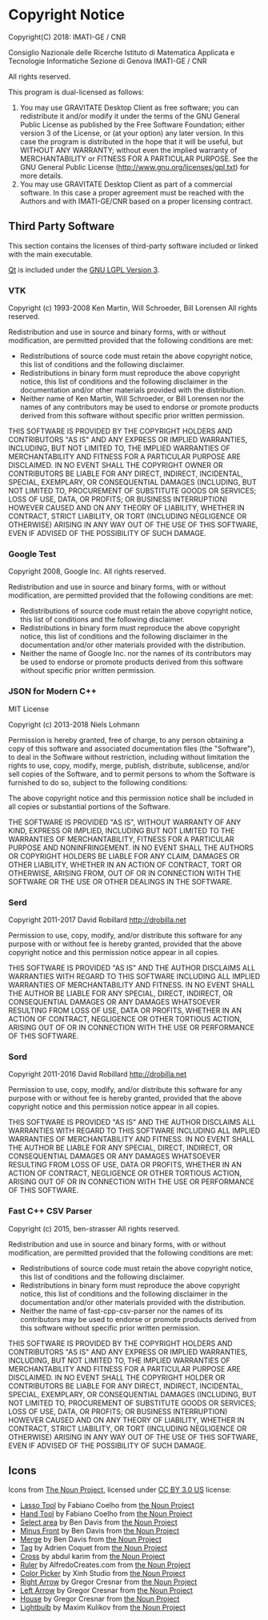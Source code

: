 # Copyright Notice

Copyright(C) 2018: IMATI-GE / CNR

Consiglio Nazionale delle Ricerche
Istituto di Matematica Applicata e Tecnologie Informatiche
Sezione di Genova
IMATI-GE / CNR

All rights reserved.

This program is dual-licensed as follows:

1. You may use GRAVITATE Desktop Client as free software; you can
redistribute it and/or modify it under the terms of the GNU General
Public License as published by the Free Software Foundation; either
version 3 of the License, or (at your option) any later  version.
In this case the program is distributed in the hope that it will be
useful, but WITHOUT ANY WARRANTY; without even the implied warranty of
MERCHANTABILITY or FITNESS FOR A PARTICULAR PURPOSE.  See the
GNU General Public License (http://www.gnu.org/licenses/gpl.txt)
for more details.                                            
2. You may use GRAVITATE Desktop Client as part of a commercial
software. In this case a proper agreement must be reached with the
Authors and with IMATI-GE/CNR based on a proper licensing contract.

## Third Party Software

This section contains the licenses of third-party software included or linked
with the main executable.

[Qt][Qt-home] is included under the [GNU LGPL Version 3][lgpl3-license].

[qt-home]: http://qt.io
[lgpl3-license]: https://www.gnu.org/licenses/lgpl-3.0.en.html

### VTK

Copyright (c) 1993-2008 Ken Martin, Will Schroeder, Bill Lorensen
All rights reserved.

Redistribution and use in source and binary forms, with or without
modification, are permitted provided that the following conditions are
met:

* Redistributions of source code must retain the above copyright
notice, this list of conditions and the following disclaimer.
* Redistributions in binary form must reproduce the above
copyright notice, this list of conditions and the following disclaimer
in the documentation and/or other materials provided with the
distribution.
* Neither name of Ken Martin, Will Schroeder, or Bill Lorensen nor the
names of any contributors may be used to endorse or promote products
derived from this software without specific prior written permission.

THIS SOFTWARE IS PROVIDED BY THE COPYRIGHT HOLDERS AND CONTRIBUTORS
"AS IS" AND ANY EXPRESS OR IMPLIED WARRANTIES, INCLUDING, BUT NOT
LIMITED TO, THE IMPLIED WARRANTIES OF MERCHANTABILITY AND FITNESS FOR
A PARTICULAR PURPOSE ARE DISCLAIMED. IN NO EVENT SHALL THE COPYRIGHT
OWNER OR CONTRIBUTORS BE LIABLE FOR ANY DIRECT, INDIRECT, INCIDENTAL,
SPECIAL, EXEMPLARY, OR CONSEQUENTIAL DAMAGES (INCLUDING, BUT NOT
LIMITED TO, PROCUREMENT OF SUBSTITUTE GOODS OR SERVICES; LOSS OF USE,
DATA, OR PROFITS; OR BUSINESS INTERRUPTION) HOWEVER CAUSED AND ON ANY
THEORY OF LIABILITY, WHETHER IN CONTRACT, STRICT LIABILITY, OR TORT
(INCLUDING NEGLIGENCE OR OTHERWISE) ARISING IN ANY WAY OUT OF THE USE
OF THIS SOFTWARE, EVEN IF ADVISED OF THE POSSIBILITY OF SUCH DAMAGE.

### Google Test

Copyright 2008, Google Inc.
All rights reserved.

Redistribution and use in source and binary forms, with or without
modification, are permitted provided that the following conditions are
met:

* Redistributions of source code must retain the above copyright
notice, this list of conditions and the following disclaimer.
* Redistributions in binary form must reproduce the above
copyright notice, this list of conditions and the following disclaimer
in the documentation and/or other materials provided with the
distribution.
* Neither the name of Google Inc. nor the names of its
contributors may be used to endorse or promote products derived from
this software without specific prior written permission.

### JSON for Modern C++

MIT License

Copyright (c) 2013-2018 Niels Lohmann

Permission is hereby granted, free of charge, to any person obtaining a copy
of this software and associated documentation files (the "Software"), to deal
in the Software without restriction, including without limitation the rights
to use, copy, modify, merge, publish, distribute, sublicense, and/or sell
copies of the Software, and to permit persons to whom the Software is
furnished to do so, subject to the following conditions:

The above copyright notice and this permission notice shall be included in all
copies or substantial portions of the Software.

THE SOFTWARE IS PROVIDED "AS IS", WITHOUT WARRANTY OF ANY KIND, EXPRESS OR
IMPLIED, INCLUDING BUT NOT LIMITED TO THE WARRANTIES OF MERCHANTABILITY,
FITNESS FOR A PARTICULAR PURPOSE AND NONINFRINGEMENT. IN NO EVENT SHALL THE
AUTHORS OR COPYRIGHT HOLDERS BE LIABLE FOR ANY CLAIM, DAMAGES OR OTHER
LIABILITY, WHETHER IN AN ACTION OF CONTRACT, TORT OR OTHERWISE, ARISING FROM,
OUT OF OR IN CONNECTION WITH THE SOFTWARE OR THE USE OR OTHER DEALINGS IN THE
SOFTWARE.

### Serd

Copyright 2011-2017 David Robillard <http://drobilla.net>

Permission to use, copy, modify, and/or distribute this software for any
purpose with or without fee is hereby granted, provided that the above
copyright notice and this permission notice appear in all copies.

THIS SOFTWARE IS PROVIDED "AS IS" AND THE AUTHOR DISCLAIMS ALL WARRANTIES
WITH REGARD TO THIS SOFTWARE INCLUDING ALL IMPLIED WARRANTIES OF
MERCHANTABILITY AND FITNESS. IN NO EVENT SHALL THE AUTHOR BE LIABLE FOR
ANY SPECIAL, DIRECT, INDIRECT, OR CONSEQUENTIAL DAMAGES OR ANY DAMAGES
WHATSOEVER RESULTING FROM LOSS OF USE, DATA OR PROFITS, WHETHER IN AN
ACTION OF CONTRACT, NEGLIGENCE OR OTHER TORTIOUS ACTION, ARISING OUT OF
OR IN CONNECTION WITH THE USE OR PERFORMANCE OF THIS SOFTWARE.

### Sord

Copyright 2011-2016 David Robillard <http://drobilla.net>

Permission to use, copy, modify, and/or distribute this software for any
purpose with or without fee is hereby granted, provided that the above
copyright notice and this permission notice appear in all copies.

THIS SOFTWARE IS PROVIDED "AS IS" AND THE AUTHOR DISCLAIMS ALL WARRANTIES
WITH REGARD TO THIS SOFTWARE INCLUDING ALL IMPLIED WARRANTIES OF
MERCHANTABILITY AND FITNESS. IN NO EVENT SHALL THE AUTHOR BE LIABLE FOR
ANY SPECIAL, DIRECT, INDIRECT, OR CONSEQUENTIAL DAMAGES OR ANY DAMAGES
WHATSOEVER RESULTING FROM LOSS OF USE, DATA OR PROFITS, WHETHER IN AN
ACTION OF CONTRACT, NEGLIGENCE OR OTHER TORTIOUS ACTION, ARISING OUT OF
OR IN CONNECTION WITH THE USE OR PERFORMANCE OF THIS SOFTWARE.

### Fast C++ CSV Parser

Copyright (c) 2015, ben-strasser
All rights reserved.

Redistribution and use in source and binary forms, with or without
modification, are permitted provided that the following conditions are met:

* Redistributions of source code must retain the above copyright notice, this
  list of conditions and the following disclaimer.
* Redistributions in binary form must reproduce the above copyright notice,
  this list of conditions and the following disclaimer in the documentation
  and/or other materials provided with the distribution.
* Neither the name of fast-cpp-csv-parser nor the names of its
  contributors may be used to endorse or promote products derived from
  this software without specific prior written permission.

THIS SOFTWARE IS PROVIDED BY THE COPYRIGHT HOLDERS AND CONTRIBUTORS "AS IS"
AND ANY EXPRESS OR IMPLIED WARRANTIES, INCLUDING, BUT NOT LIMITED TO, THE
IMPLIED WARRANTIES OF MERCHANTABILITY AND FITNESS FOR A PARTICULAR PURPOSE ARE
DISCLAIMED. IN NO EVENT SHALL THE COPYRIGHT HOLDER OR CONTRIBUTORS BE LIABLE
FOR ANY DIRECT, INDIRECT, INCIDENTAL, SPECIAL, EXEMPLARY, OR CONSEQUENTIAL
DAMAGES (INCLUDING, BUT NOT LIMITED TO, PROCUREMENT OF SUBSTITUTE GOODS OR
SERVICES; LOSS OF USE, DATA, OR PROFITS; OR BUSINESS INTERRUPTION) HOWEVER
CAUSED AND ON ANY THEORY OF LIABILITY, WHETHER IN CONTRACT, STRICT LIABILITY,
OR TORT (INCLUDING NEGLIGENCE OR OTHERWISE) ARISING IN ANY WAY OUT OF THE USE
OF THIS SOFTWARE, EVEN IF ADVISED OF THE POSSIBILITY OF SUCH DAMAGE.



## Icons

Icons from [The Noun Project][noun], licensed under
[CC BY 3.0 US][cc-by-3.0-us] license:

- [Lasso Tool](https://thenounproject.com/icon/177503/) by Fabiano Coelho from [the Noun Project][noun]
- [Hand Tool](https://thenounproject.com/icon/177497/) by Fabiano Coelho from [the Noun Project][noun]
- [Select area](https://thenounproject.com/icon/319823/) by Ben Davis from [the Noun Project][noun]
- [Minus Front](https://thenounproject.com/icon/320133/) by Ben Davis from [the Noun Project][noun]
- [Merge](https://thenounproject.com/icon/320139/) by Ben Davis from [the Noun Project][noun]
- [Tag](https://thenounproject.com/icon/1202927/) by Adrien Coquet from [the Noun Project][noun]
- [Cross](https://thenounproject.com/icon/1070424/) by abdul karim from [the Noun Project][noun]
- [Ruler](https://thenounproject.com/icon/236379/) by AlfredoCreates.com from [the Noun Project][noun]
- [Color Picker](https://thenounproject.com/icon/236332/) by Xinh Studio from [the Noun Project][noun]
- [Right Arrow](https://thenounproject.com/icon/148032/) by Gregor Cresnar from [the Noun Project][noun]
- [Left Arrow](https://thenounproject.com/icon/148014/) by Gregor Cresnar from [the Noun Project][noun]
- [House](https://thenounproject.com/icon/148012/) by Gregor Cresnar from [the Noun Project][noun]
- [Lightbulb](https://thenounproject.com/icon/1263005/) by Maxim Kulikov from [the Noun Project][noun]

[noun]: https://thenounproject.com/
[cc-by-3.0-us]: https://creativecommons.org/licenses/by/3.0/us/
